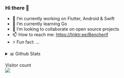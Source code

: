 ### Hi there 👋

<!--
**BenCherif/BenCherif** is a ✨ _special_ ✨ repository because its `README.md` (this file) appears on your GitHub profile.

Here are some ideas to get you started:

- 🔭 I’m currently working on ...
- 🌱 I’m currently learning ...
- 👯 I’m looking to collaborate on ...
- 🤔 I’m looking for help with ...
- 💬 Ask me about ...
- 📫 How to reach me: ...
- 😄 Pronouns: ...
- ⚡ Fun fact: ...
--> 

- 🔭 I’m currently working on  Flutter, Android & Swift
- 🌱 I’m currently learning Go  
- 👯 I’m looking to collaborate on open source projects  
- 📫 How to reach me: https://linktr.ee/Bencherif 
- ⚡ Fun fact: ...
 

 <details>
<summary>📊 Github Stats</summary>

![Most used languages](https://github-readme-stats.vercel.app/api/top-langs/?username=Bencherif&theme=vue) 

</details>
<p > 
  Visitor count<br>
  <img src="https://profile-counter.glitch.me/BenCherif/count.svg" />
</p>
